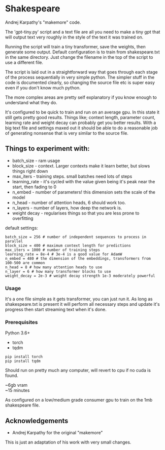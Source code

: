 
# Shakespeare

Andrej Karpathy's "makemore" code. 

The 'gpt-tiny.py' script and a text file are all you need to make a tiny gpt that will output text very roughly in the style of the text it was trained on.

Running the script will train a tiny transformer, save the weights, then generate some output. Default configuration is to train from shakespeare.txt in the same directory. Just change the filename in the top of the script to use a different file.

The script is laid out in a straightforward way that goes through each stage of the process sequentially in very simple python. The simpler stuff in the code is documented clearly, so changing the source file etc is super easy even if you don't know much python.

The more complex areas are pretty self explanatory if you know enough to understand what they do.

It's configured to be quick to train and run on an average gpu. In this state it still gets pretty good results. Things like; context length, parameter count, learning rate and weight decay can probably get you better results. With a big text file and settings maxed out it should be able to do a reasonable job of generating nonsense that is very similar to the source file.

## Things to experiment with:
- batch_size - ram usage
- block_size - context. Larger contexts make it learn better, but slows things right down
- max_iters - training steps. small batches need lots of steps
- learning_rate - it's cycled with the value given being it's peak near the start, then fading to 0
- n_embed - number of parameters! this dimension sets the scale of the model
- n_head - number of attention heads, 6 should work too.
- n_layers - number of layers, how deep the network is.
- weight decay - regularises things so that you are less prone to overfitting

default settings:
```
batch_size = 256 # number of independent sequences to process in parallel
block_size = 400 # maximum context length for predictions
max_iters = 1000 # number of training steps
learning_rate = 8e-4 # 3e-4 is a good value for AdamW
n_embed = 480 # the dimension of the embeddings, transformers from 100-500 are common
n_head = 8 # how many attention heads to use
n_layer = 6 # how many transformer blocks to use
weight_decay = 2e-3 # weight decay strength 1e-3 moderately powerful
```

### Usage
It's a one file simple as it gets transformer, you can just run it. As long as shakespeare.txt is present it will perform all necessary steps and update it's progress then start streaming text when it's done.

### Prerequisites
Python 3.6+

- torch
- tqdm

```
pip install torch
pip install tqdm
```
Should run on pretty much any computer, will revert to cpu if no cuda is found.

~6gb vram  
~15 minutes

As configured on a low/medium grade consumer gpu to train on the 1mb shakespeare file.

## Acknowledgements
- Andrej Karpathy for the original "makemore"

This is just an adaptation of his work with very small changes.
